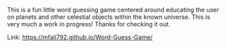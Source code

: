 This is a fun little word guessing game centered around educating the user on planets and other celestial objects within the known universe.  This is very much a work in progress!  Thanks for checking it out.

Link:  https://mfail792.github.io/Word-Guess-Game/
